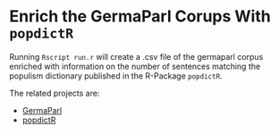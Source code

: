 # Enrich the GermaParl Corups With `popdictR`

Running `Rscript run.r` will create a .csv file of the germaparl corpus enriched with information on the number of sentences matching the populism dictionary published in the R-Package `popdictR`.

The related projects are:
- [GermaParl](https://github.com/PolMine/GermaParl)
- [popdictR](https://github.com/jogrue/popdictR)